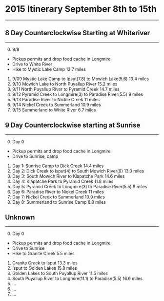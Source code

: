 # 2015 Itinerary September 8th to 15th
--------------------------------------

## 8 Day Counterclockwise Starting at Whiteriver
------------------------------------------------

0. 9/8
  * Pickup permits and drop food cache in Longmire
  * Drive to White River 
  * Hike to Mystic Lake Camp 12.7 miles
1. 9/09 Mystic Lake Camp to Ipsut(7.8) to Mowich Lake(5.6) 13.4 miles
2. 9/10 Mowich Lake to North Puyallup River 15.2 miles
3. 9/11 North Puyallup River to Pyramid Creek 14.7 miles
4. 9/12 Pyramid Creek to Longmire(3) to Paradise River(5.5) 9 miles 
5. 9/13 Paradise River to Nickle Creek 11 miles
6. 9/14 Nickel Creek to Summerland 10.9 miles
7. 9/15 Summerland to White River 6.7 miles


## 9 Day Counterclockwise starting at Sunrise
----------------------------------------------

0. Day 0
  * Pickup permits and drop food cache in Longmire
  * Drive to Sunrise, camp
1. Day 1: Sunrise Camp to Dick Creek 14.4 miles
2. Day 2: Dick Creek to Isput(4) to South Mowich River(9) 13.0 miles
3. Day 3: South Mowich River to Klapatche Park 14.6 miles
4. Day 4: Klapatche Park to Pyramid Creek 11.8 miles
5. Day 5: Pyramid Creek to Longmire(3) to Paradise River(5.5) 9 miles 
6. Day 6: Paradise River to Nickel Creek 11 miles
7. Day 7: Nickel Creek to Summerland 10.9 miles
8. Day 8: Summerland to Sunrise Camp 8.8 miles


## Unknown
----------
0. Day 0
  * Pickup permits and drop food cache in Longmire
  * Drive to Sunrise
  * Hike to Granite Creek 5.5 miles
1. Granite Creek to Isput 13.3 miles
2. Isput to Golden Lakes 15.8 miles
3. Golden Lakes to South Puyallup River 11.5 miles
4. South Puyallup River to Longmire(11.1) to Paradise(5.5) 16.6 miles
5. ...
6. ...
7. ...

